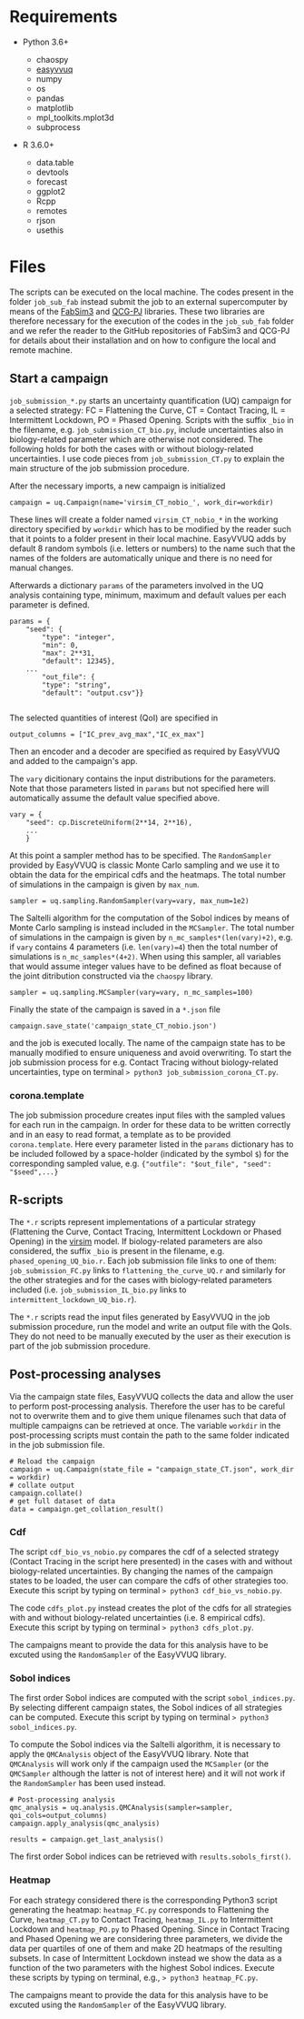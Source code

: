 # Requirements
* Python 3.6+
  * chaospy
  * [easyvvuq](https://github.com/UCL-CCS/EasyVVUQ)
  * numpy
  * os
  * pandas
  * matplotlib
  * mpl_toolkits.mplot3d
  * subprocess

* R 3.6.0+
  * data.table
  * devtools
  * forecast
  * ggplot2
  * Rcpp
  * remotes
  * rjson
  * usethis
 

# Files
The scripts can be executed on the local machine. The codes present in the folder `job_sub_fab` instead submit the job to an external 
supercomputer by means of the [FabSim3](https://github.com/djgroen/FabSim3) and [QCG-PJ](https://github.com/vecma-project/QCG-PilotJob) libraries. 
These two libraries are therefore necessary for the execution of the codes in the `job_sub_fab` folder and we refer the reader to 
the GitHub repositories of FabSim3 and QCG-PJ for details about their installation and on how to configure the local and remote machine.

## Start a campaign
`job_submission_*.py` starts an uncertainty quantification (UQ) campaign for a selected strategy: FC = Flattening the Curve, 
CT = Contact Tracing, IL = Intermittent Lockdown, PO = Phased Opening. Scripts with the suffix `_bio` in the filename, e.g. 
`job_submission_CT_bio.py`, include uncertainties also in biology-related parameter which are otherwise not considered. 
The following holds for both the cases with or without biology-related uncertainties. I use code pieces from `job_submission_CT.py` 
to explain the main structure of the job submission procedure.

After the necessary imports, a new campaign is initialized 
```python3
campaign = uq.Campaign(name='virsim_CT_nobio_', work_dir=workdir)
```
These lines will create a folder named `virsim_CT_nobio_*` in the working directory specified by `workdir` which has to 
be modified by the reader such that it points to a folder present in their local machine. EasyVVUQ adds by default 8 random symbols 
(i.e. letters or numbers) to the name such that the names of the folders are automatically unique and there is no need for manual changes. 

Afterwards a dictionary `params` of the parameters involved in the UQ analysis containing type, minimum, maximum and default values 
per each parameter is defined.
```python3
params = {
    "seed": {
        "type": "integer",
        "min": 0,
        "max": 2**31,
        "default": 12345},
    ...
        "out_file": {
        "type": "string",
        "default": "output.csv"}}
    
```

The selected quantities of interest (QoI) are specified in 
```python3
output_columns = ["IC_prev_avg_max","IC_ex_max"]
```
Then an encoder and a decoder are specified as required by EasyVVUQ and added to the campaign's app.

The `vary` dicitionary contains the input distributions for the parameters. Note that those parameters listed in `params` 
but not specified here will automatically assume the default value specified above.
```python3
vary = {
    "seed": cp.DiscreteUniform(2**14, 2**16),
    ... 
    }
```
At this point a sampler method has to be specified. The `RandomSampler` provided by EasyVVUQ is classic Monte Carlo sampling and 
we use it to obtain the data for the empirical cdfs and the heatmaps. The total number of simulations in the campaign is given by `max_num`.
```python3
sampler = uq.sampling.RandomSampler(vary=vary, max_num=1e2)
```
The Saltelli algorithm for the computation of the Sobol indices by means of Monte Carlo sampling is instead included in the `MCSampler`. 
The total number of simulations in the campaign is given by `n_mc_samples*(len(vary)+2)`, e.g. if `vary` contains 4 parameters (i.e. `len(vary)=4`) 
then the total number of simulations is `n_mc_samples*(4+2)`. When using this sampler, all variables that would assume integer values 
have to be defined as float because of the joint ditribution constructed via the `chaospy` library.
```python3
sampler = uq.sampling.MCSampler(vary=vary, n_mc_samples=100)
```
Finally the state of the campaign is saved in a `*.json` file 
```python3
campaign.save_state('campaign_state_CT_nobio.json')
```
and the job is executed locally. The name of the campaign state has to be manually modified to ensure uniqueness and avoid overwriting.
To start the job submission process for e.g. Contact Tracing without biology-related uncertainties, type on terminal `> python3 job_submission_corona_CT.py`.

### corona.template
The job submission procedure creates input files with the sampled values for each run in the campaign. In order for these data to be written correctly 
and in an easy to read format, a template as to be provided `corona.template`. Here every parameter listed in the `params` dictionary has to be 
included followed by a space-holder (indicated by the symbol `$`) for the corresponding sampled value, e.g. 
`{"outfile": "$out_file", "seed": "$seed",...}`

## R-scripts
The `*.r` scripts represent implementations of a particular strategy (Flattening the Curve, Contact Tracing, 
Intermittent Lockdown or Phased Opening) in the [virsim](https://gitlab.com/luccoffeng/virsim) model. 
If biology-related parameters are also considered, the suffix `_bio` is present in the filename, 
e.g. `phased_opening_UQ_bio.r`.
Each job submission file links to one of them: `job_submission_FC.py` links to `flattening_the_curve_UQ.r` 
and similarly for the other strategies and for the cases with biology-related parameters included 
(i.e. `job_submission_IL_bio.py` links to `intermittent_lockdown_UQ_bio.r`).

The `*.r` scripts read the input files generated by EasyVVUQ in the job submission procedure, run the model and write an output file with the QoIs. 
They do not need to be manually executed by the user as their execution is part of the job submission procedure.

## Post-processing analyses
Via the campaign state files, EasyVVUQ collects the data and allow the user to perform post-processing analysis. Therefore the user has to be careful 
not to overwrite them and to give them unique filenames such that data of multiple campaigns can be retrieved at once. The variable `workdir` in the 
post-processing scripts must contain the path to the same folder indicated in the job submission file. 
```python3
# Reload the campaign
campaign = uq.Campaign(state_file = "campaign_state_CT.json", work_dir = workdir)
# collate output
campaign.collate()
# get full dataset of data
data = campaign.get_collation_result()
```

### Cdf
The script `cdf_bio_vs_nobio.py` compares the cdf of a selected strategy (Contact Tracing in the script here presented) in the cases 
with and without biology-related uncertainties. By changing the names of the campaign states to be loaded, the user can compare the cdfs 
of other strategies too. Execute this script by typing on terminal `> python3 cdf_bio_vs_nobio.py`.

The code `cdfs_plot.py` instead creates the plot of the cdfs for all strategies with and without biology-related uncertainties (i.e. 8 empirical cdfs). 
Execute this script by typing on terminal `> python3 cdfs_plot.py`.

The campaigns meant to provide the data for this analysis have to be excuted using the `RandomSampler` of the EasyVVUQ library.

### Sobol indices
The first order Sobol indices are computed with the script `sobol_indices.py`. By selecting different campaign states, the Sobol indices of all 
strategies can be computed. Execute this script by typing on terminal `> python3 sobol_indices.py`.

To compute the Sobol indices via the Saltelli algorithm, it is necessary to apply the `QMCAnalysis` object of the EasyVVUQ library. 
Note that `QMCAnalysis` will work only if the campaign used the `MCSampler` (or the `QMCSampler` although the latter is not of interest here) 
and it will not work if the `RandomSampler` has been used instead.
```python3
# Post-processing analysis
qmc_analysis = uq.analysis.QMCAnalysis(sampler=sampler, qoi_cols=output_columns)
campaign.apply_analysis(qmc_analysis)

results = campaign.get_last_analysis()
```
The first order Sobol indices can be retrieved with `results.sobols_first()`.

### Heatmap
For each strategy considered there is the corresponding Python3 script generating the heatmap: `heatmap_FC.py` corresponds to Flattening the Curve, 
`heatmap_CT.py` to Contact Tracing, `heatmap_IL.py` to Intermittent Lockdown and `heatmap_PO.py` to Phased Opening. Since in Contact Tracing and 
Phased Opening we are considering three parameters, we divide the data per quartiles of one of them and make 2D heatmaps of the resulting subsets. 
In case of Intermittent Lockdown instead we show the data as a function of the two parameters with the highest Sobol indices.
Execute these scripts by typing on terminal, e.g., `> python3 heatmap_FC.py`.

The campaigns meant to provide the data for this analysis have to be excuted using the `RandomSampler` of the EasyVVUQ library.
